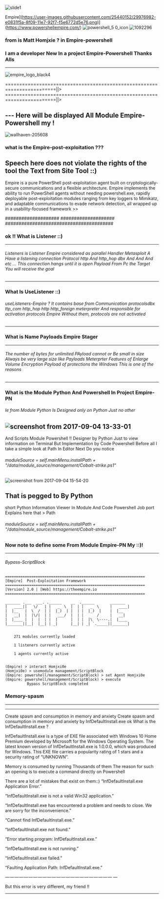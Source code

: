 
![slide1](https://user-images.githubusercontent.com/25440152/30161987-259b03d2-93d3-11e7-934c-44e2fb68d758.png)


Empire](https://user-images.githubusercontent.com/25440152/29976982-e0831f5a-8f09-11e7-92f7-f5e6772d5e76.png)](https://www.powershellempire.com/)
![powershell_5 0_icon](https://user-images.githubusercontent.com/25440152/29977080-2f28bb24-8f0a-11e7-9e77-d4b792fb9807.png)
![1092296](https://user-images.githubusercontent.com/25440152/29977114-4b7aff30-8f0a-11e7-9972-b4f2139a845f.gif)


### from is Matt Homjxie ? in Empire-powershell 
### I am a developer New In a project Empire-Powershell Thanks Alls
---
![empire_logo_black4](https://user-images.githubusercontent.com/25440152/29976843-713eae34-8f09-11e7-8c4d-d87b79eddcbb.png)

========================================================================||>
========================================================================||>
## --- Here will be displayed All Module Empire-Powershell my !

![wallhaven-205608](https://user-images.githubusercontent.com/25440152/29684174-007ca708-88df-11e7-93d8-14a6523696c3.jpg)

### what is the Empire-post-exploitation ??? 
Speech here does not violate the rights of the tool the Text from Site Tool ::) 
--------
Empire is a pure PowerShell post-exploitation agent built on cryptologically-secure communications and a flexible architecture. Empire implements the ability to run PowerShell agents without needing powershell.exe, rapidly deployable post-exploitation modules ranging from key loggers to Mimikatz, and adaptable communications to evade network detection, all wrapped up in a usability-focused framework >> 

####################
####################
########################################

### ok !! What is Listener ::) 
------------------
###### Listeners is Listener Empire considered as parallel Handler Metasploit A Have a listening connection Protocol http And http_hop dbx And And And etc ... This connection hangs until it is open Payload From Pc the Target You will receive the goal
------------------
### What Is UseListener ::)
###### useListeners-Empire ? It contains base from Communication protocolsdbx ttp_com http_hop http http_foreign meterpreter And responsible for activation protocols Empire Without them, protocols are not activated
------------------

### What is Name Payloads Empire Stager 
----
###### The number of bytes for unlimited PAyload cannot  or Be small in size Always be very large size like Payloads Meterprter Features of Enlarge Volume Encryption Payload of protections the Windows This is one of the reasons
--------------


### What is the Module Python And Powershell In Project Empire-PN
###### Ie from Module Python Is Designed only on Python Just no other
![screenshot from 2017-09-04 13-33-01](https://user-images.githubusercontent.com/25440152/30030755-bf8c9fa6-915c-11e7-83b9-01fabb2bec8c.png)
---------------------------------
And Scripts Module Powershell !! Designer by Python Just to view information on Terminal But Implementation by Code Powershell 
Before all I take a simple look at Path In Editor Next Do you notice 
###### moduleSource = self.mainMenu.installPath + "/data/module_source/management/Cobalt-strike.ps1"
![screenshot from 2017-09-04 15-54-20](https://user-images.githubusercontent.com/25440152/30034647-b0bb6c46-9170-11e7-8fa9-c2ae64b6ea4b.png)
## That is pegged to By Python 
short Python Information Viewer In Module And Code Powershell Job port 
Explains here that > Path 
###### moduleSource = self.mainMenu.installPath + "/data/module_source/management/Cobalt-strike.ps1"


### Now note to define some From Module Empire-PN My ::)!
-----------------------------

   ###### Bypass-ScriptBlock 
   ```
   ================================================================
 [Empire]  Post-Exploitation Framework
================================================================
 [Version] 2.0 | [Web] https://theempire.io
================================================================

   _______ .___  ___. .______    __  .______       _______
  |   ____||   \/   | |   _  \  |  | |   _  \     |   ____|
  |  |__   |  \  /  | |  |_)  | |  | |  |_)  |    |  |__
  |   __|  |  |\/|  | |   ___/  |  | |      /     |   __|
  |  |____ |  |  |  | |  |      |  | |  |\  \----.|  |____
  |_______||__|  |__| | _|      |__| | _| `._____||_______|


       271 modules currently loaded

       1 listeners currently active

       1 agents currently active


(Empire) > interact Homjxi0e
(Homjxi0e) > usemodule management/ScriptBlock
(Empire: powershell/management/ScriptBlock) > set Agent Homjxi0e
(Empire: powershell/management/ScriptBlock) > execute 
             Bypass ScriptBlock completed 
  ```
### Memory-spasm
------------------------
-----

Create spasm and consumption in memory and anxiety
Create spasm and consumption in memory and anxiety by InfDefaultInstall.exe ok What is the InfDefaultInstall.exe ?

InfDefaultInstall.exe is a type of EXE file associated with Windows 10 Home Premium developed by Microsoft for the Windows Operating System. The latest known version of InfDefaultInstall.exe is 1.0.0.0, which was produced for Windows. This EXE file carries a popularity rating of 1 stars and a security rating of “UNKNOWN”.

Memory is consumed by running Thousands of them The reason for such an opening is to execute a command directly on Powershell

There are a lot of mistakes that exist on them::) 
“InfDefaultInstall.exe Application Error.”


 “InfDefaultInstall.exe is not a valid Win32 application.”

“InfDefaultInstall.exe has encountered a problem and needs to close. We are sorry for the inconvenience.”

“Cannot find InfDefaultInstall.exe.”

“InfDefaultInstall.exe not found.”

“Error starting program: InfDefaultInstall.exe.”

“InfDefaultInstall.exe is not running.”

“InfDefaultInstall.exe failed.”

“Faulting Application Path: InfDefaultInstall.exe.”

— — — — — — — — — — — — — — — — — — — — — — — —

But this error is very different, my friend !!

--------------



